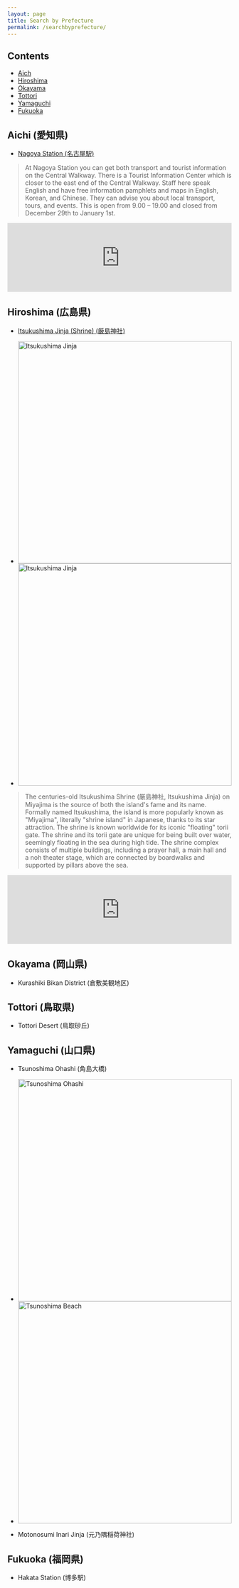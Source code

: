 ```yaml
---
layout: page
title: Search by Prefecture
permalink: /searchbyprefecture/
---
```


<link rel="stylesheet" href="https://cdn.jsdelivr.net/bxslider/4.2.12/jquery.bxslider.css">
<script src="https://ajax.googleapis.com/ajax/libs/jquery/3.1.1/jquery.min.js"></script>
<script src="https://cdn.jsdelivr.net/bxslider/4.2.12/jquery.bxslider.min.js"></script>


<style>
.slider img
{
width:100%;
display: block !important;
margin: 0 auto !important;
}
.bx-wrapper img {
    width:100%;
}
</style>


<script type="text/javascript">
$(document).ready(function(){
            $('.slider').bxSlider({
                auto: true,
                pause: 5000,
                captions: true,
                touchEnabled: false
            });
        });
            </script>
            

## Contents
- [Aich](#Aichi)
- [Hiroshima](#Hiroshima)
- [Okayama](#Okayama)
- [Tottori](#Tottori)
- [Yamaguchi](#Yamaguchi)
- [Fukuoka](#Fukuoka)



<a id="aichi" href="#Aichi"></a>
## Aichi (愛知県)
* <u>Nagoya Station (名古屋駅)</u>
>At Nagoya Station you can get both transport and tourist information on the Central Walkway. There is a Tourist Information Center which is closer to the east end of the Central Walkway. Staff here speak English and have free information pamphlets and maps in English, Korean, and Chinese. They can advise you about local transport, tours, and events. This is open from 9.00 – 19.00 and closed from December 29th to January 1st.

<iframe 
  class="hatenablogcard" 
  style="width:100%;height:155px;max-width:680px;" 
  title="Itsukushima Jinja" 
  src="https://hatenablog-parts.com/embed?url=https://www.nagoyastation.com" 
  width="300" height="150" frameborder="0" scrolling="no">
</iframe>



<a id="hiroshima" href="#Hiroshima"></a>
## Hiroshima (広島県)
<a id="itsukushima" href="#Itsukushima"></a>
* <u>Itsukushima Jinja (Shrine) (厳島神社)</u>

<ul class="slider">
<li><img src="https://alice0619.github.io/dh150.github.io/itsukushima.JPG" width="700" height="500" alt="Itsukushima Jinja" title="Itsukushima Jinja"></li>
  <li>
    <img src="https://alice0619.github.io/dh150.github.io/94330D2F-2703-47D2-BA21-89AE2FFF84D5-min.jpeg" width="700" height="500" alt="Itsukushima Jinja" title="Itsukushima Jinja">
  </li>
</ul>

>The centuries-old Itsukushima Shrine (厳島神社, Itsukushima Jinja) on Miyajima is the source of both the island's fame and its name. Formally named Itsukushima, the island is more popularly known as "Miyajima", literally "shrine island" in Japanese, thanks to its star attraction. The shrine is known worldwide for its iconic "floating" torii gate.
>The shrine and its torii gate are unique for being built over water, seemingly floating in the sea during high tide. The shrine complex consists of multiple buildings, including a prayer hall, a main hall and a noh theater stage, which are connected by boardwalks and supported by pillars above the sea.

<iframe 
  class="hatenablogcard" 
  style="width:100%;height:155px;max-width:680px;" 
  title="Itsukushima Jinja" 
  src="https://hatenablog-parts.com/embed?url=http://www.en.itsukushimajinja.jp" 
  width="300" height="150" frameborder="0" scrolling="no">
</iframe>

<a id="okayama" href="#Okayama"></a>
## Okayama (岡山県)
<a id="kurashiki" href="#Kurashiki"></a>
* Kurashiki Bikan District (倉敷美観地区)



<a id="tottori" href="#Tottori"></a>
## Tottori (鳥取県)
<a id="tottoriSakyu" href="#TottoriSakyu"></a>
* Tottori Desert (鳥取砂丘)



<a id="Yamaguchi" href="#Yamaguchi"></a>
## Yamaguchi (山口県)
<a id="tsunoshima" href="#Tsunoshima"></a>
* Tsunoshima Ohashi (角島大橋)

<ul class="slider">
  <li>
    <img src="https://alice0619.github.io/dh150.github.io/8D0BE253-069E-48F3-B903-DE002E58BF93-min.jpeg" width="700" height="500" alt="Tsunoshima Ohashi" title="Tsunoshima Ohashi">
  </li>
  <li>
    <img src="https://alice0619.github.io/dh150.github.io/tsunoshima5.JPG" width="700" height="500" alt="Tsunoshima Beach" title="Tsunoshima Beach">
  </li>
</ul>


<a id="motonosumi" href="#Motonosumi"></a>
* Motonosumi Inari Jinja (元乃隅稲荷神社)



<a id="fukuoka" href="#Fukuoka"></a>
## Fukuoka (福岡県)
<a id="hakata" href="#Hakata"></a>
* Hakata Station (博多駅)



